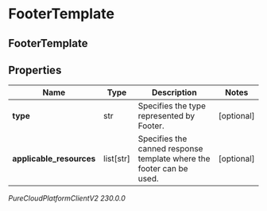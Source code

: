 # FooterTemplate

## FooterTemplate

## Properties

|Name | Type | Description | Notes|
|------------ | ------------- | ------------- | -------------|
| **type** | str | Specifies the type represented by Footer. | [optional] |
| **applicable_resources** | list[str] | Specifies the canned response template where the footer can be used. | [optional] |



_PureCloudPlatformClientV2 230.0.0_
